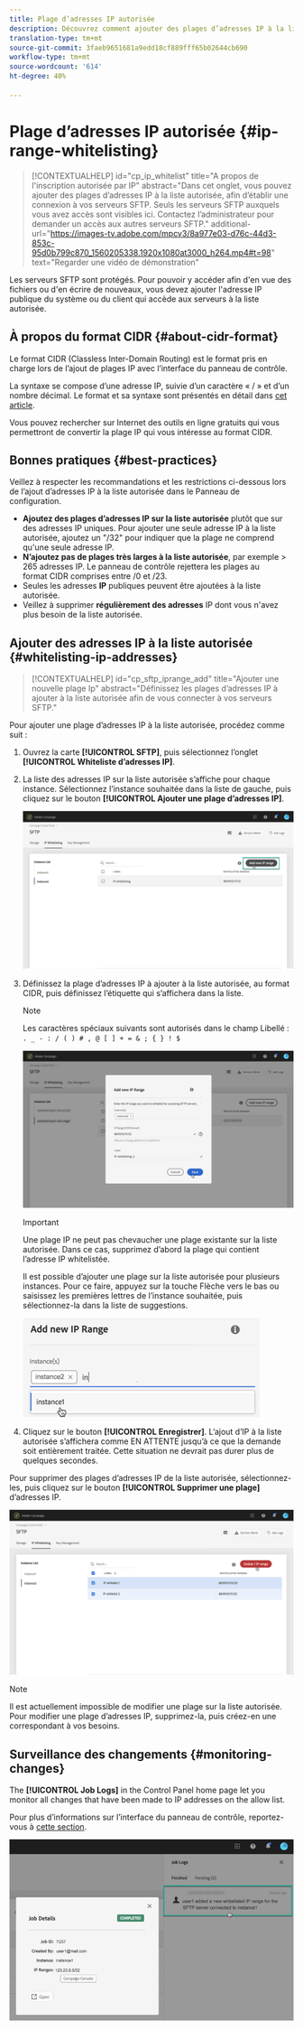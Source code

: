 ```yaml
---
title: Plage d’adresses IP autorisée
description: Découvrez comment ajouter des plages d’adresses IP à la liste autorisée pour l’accès aux serveurs SFTP
translation-type: tm+mt
source-git-commit: 3faeb9651681a9edd18cf889fff65b02644cb690
workflow-type: tm+mt
source-wordcount: '614'
ht-degree: 40%

---
```



# Plage d’adresses IP autorisée {#ip-range-whitelisting}

>[!CONTEXTUALHELP]
>id="cp_ip_whitelist"
>title="A propos de l&#39;inscription autorisée par IP"
>abstract="Dans cet onglet, vous pouvez ajouter des plages d’adresses IP à la liste autorisée, afin d’établir une connexion à vos serveurs SFTP. Seuls les serveurs SFTP auxquels vous avez accès sont visibles ici. Contactez l’administrateur pour demander un accès aux autres serveurs SFTP."
>additional-url="https://images-tv.adobe.com/mpcv3/8a977e03-d76c-44d3-853c-95d0b799c870_1560205338.1920x1080at3000_h264.mp4#t=98" text="Regarder une vidéo de démonstration"

Les serveurs SFTP sont protégés. Pour pouvoir y accéder afin d&#39;en vue des fichiers ou d&#39;en écrire de nouveaux, vous devez ajouter l&#39;adresse IP publique du système ou du client qui accède aux serveurs à la liste autorisée.

## À propos du format CIDR {#about-cidr-format}

Le format CIDR (Classless Inter-Domain Routing) est le format pris en charge lors de l’ajout de plages IP avec l’interface du panneau de contrôle.

La syntaxe se compose d’une adresse IP, suivie d’un caractère « / » et d’un nombre décimal. Le format et sa syntaxe sont présentés en détail dans [cet article](https://whatismyipaddress.com/cidr).

Vous pouvez rechercher sur Internet des outils en ligne gratuits qui vous permettront de convertir la plage IP qui vous intéresse au format CIDR.

## Bonnes pratiques {#best-practices}

Veillez à respecter les recommandations et les restrictions ci-dessous lors de l’ajout d’adresses IP à la liste autorisée dans le Panneau de configuration.

* **Ajoutez des plages d’adresses IP sur la liste autorisée** plutôt que sur des adresses IP uniques. Pour ajouter une seule adresse IP à la liste autorisée, ajoutez un &quot;/32&quot; pour indiquer que la plage ne comprend qu&#39;une seule adresse IP.
* **N’ajoutez pas de plages très larges à la liste autorisée**, par exemple > 265 adresses IP. Le panneau de contrôle rejettera les plages au format CIDR comprises entre /0 et /23.
* Seules les adresses **IP** publiques peuvent être ajoutées à la liste autorisée.
* Veillez à supprimer **régulièrement des adresses** IP dont vous n&#39;avez plus besoin de la liste autorisée.

## Ajouter des adresses IP à la liste autorisée {#whitelisting-ip-addresses}

>[!CONTEXTUALHELP]
>id="cp_sftp_iprange_add"
>title="Ajouter une nouvelle plage Ip"
>abstract="Définissez les plages d’adresses IP à ajouter à la liste autorisée afin de vous connecter à vos serveurs SFTP."

Pour ajouter une plage d’adresses IP à la liste autorisée, procédez comme suit :

1. Ouvrez la carte **[!UICONTROL SFTP]**, puis sélectionnez l’onglet **[!UICONTROL Whiteliste d’adresses IP]**.
1. La liste des adresses IP sur la liste autorisée s’affiche pour chaque instance. Sélectionnez l’instance souhaitée dans la liste de gauche, puis cliquez sur le bouton **[!UICONTROL Ajouter une plage d’adresses IP]**.

   ![](assets/control_panel_add_range.png)

1. Définissez la plage d’adresses IP à ajouter à la liste autorisée, au format CIDR, puis définissez l’étiquette qui s’affichera dans la liste.

   >[!NOTE]
   >
   >Les caractères spéciaux suivants sont autorisés dans le champ Libellé :
   > `. _ - : / ( ) # , @ [ ] + = & ; { } ! $`

   ![](assets/control_panel_add_range2.png)

   >[!IMPORTANT]
   >
   >Une plage IP ne peut pas chevaucher une plage existante sur la liste autorisée. Dans ce cas, supprimez d’abord la plage qui contient l’adresse IP whitelistée.
   >
   >Il est possible d’ajouter une plage sur la liste autorisée pour plusieurs instances. Pour ce faire, appuyez sur la touche Flèche vers le bas ou saisissez les premières lettres de l’instance souhaitée, puis sélectionnez-la dans la liste de suggestions.

   ![](assets/control_panel_add_range3.png)

1. Cliquez sur le bouton **[!UICONTROL Enregistrer]**. L’ajout d’IP à la liste autorisée s’affichera comme EN ATTENTE jusqu’à ce que la demande soit entièrement traitée. Cette situation ne devrait pas durer plus de quelques secondes.

Pour supprimer des plages d’adresses IP de la liste autorisée, sélectionnez-les, puis cliquez sur le bouton **[!UICONTROL Supprimer une plage]** d’adresses IP.

![](assets/control_panel_delete_range2.png)

>[!NOTE]
>
>Il est actuellement impossible de modifier une plage sur la liste autorisée. Pour modifier une plage d’adresses IP, supprimez-la, puis créez-en une correspondant à vos besoins.

## Surveillance des changements {#monitoring-changes}

The **[!UICONTROL Job Logs]** in the Control Panel home page let you monitor all changes that have been made to IP addresses on the allow list.

Pour plus d’informations sur l’interface du panneau de contrôle, reportez-vous à [cette section](../../discover/using/discovering-the-interface.md).

![](assets/control_panel_ip_log.png)
